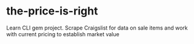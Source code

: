 # the-price-is-right
Learn CLI gem project. Scrape Craigslist for data on sale items and work with current pricing to establish market value
